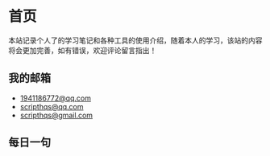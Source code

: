 # 首页

<!-- {{ $global.CURRENT_PROVERB }} -->

<GlobalTip/>
本站记录个人了的学习笔记和各种工具的使用介绍，随着本人的学习，该站的内容将会更加完善，如有错误，欢迎评论留言指出！

## 我的邮箱

- <1941186772@qq.com>
- <scripthqs@qq.com>
- <scripthqs@gmail.com>

## 每日一句

<StudyDaily/>
